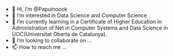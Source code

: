 - 👋 Hi, I’m @Papuinoook
- 👀 I’m interested in Data Science and Computer Science
- 🌱 I’m currently learning in a Certificate of Higher Education in Administration of Net in Computer Systems and Data Science in UOC(Universitat Oberta de Catalunya).
- 💞️ I’m looking to collaborate on ...
- 📫 How to reach me ...

<!---
Papuinoook/Papuinoook is a ✨ special ✨ repository because its `README.md` (this file) appears on your GitHub profile.
You can click the Preview link to take a look at your changes.
--->
